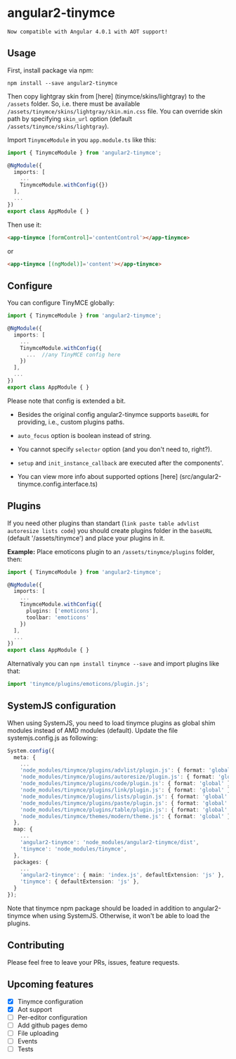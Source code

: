 # angular2-tinymce

`Now compatible with Angular 4.0.1 with AOT support!`

## Usage

First, install package via npm:
```
npm install --save angular2-tinymce
```

Then copy lightgray skin from [here] (tinymce/skins/lightgray) to the `/assets` folder. So, i.e. there must be available `/assets/tinymce/skins/lightgray/skin.min.css` file.
You can override skin path by specifying `skin_url` option (default `/assets/tinymce/skins/lightgray`).

Import `TinymceModule` in you `app.module.ts` like this:
```typescript
import { TinymceModule } from 'angular2-tinymce';

@NgModule({
  imports: [
    ...
    TinymceModule.withConfig({})
  ],
  ...
})
export class AppModule { }
```

Then use it:
```html
<app-tinymce [formControl]='contentControl'></app-tinymce>
```
or
```html
<app-tinymce [(ngModel)]='content'></app-tinymce>
```

## Configure
You can configure TinyMCE globally:
```typescript
import { TinymceModule } from 'angular2-tinymce';

@NgModule({
  imports: [
    ...
    TinymceModule.withConfig({
      ...  //any TinyMCE config here
    })
  ],
  ...
})
export class AppModule { }
```
Please note that config is extended a bit.

- Besides the original config angular2-tinymce supports `baseURL` for providing, i.e., custom plugins paths.

- `auto_focus` option is boolean instead of string.
- You cannot specify `selector` option (and you don't need to, right?).
- `setup` and `init_instance_callback` are executed after the components'.
- You can view more info about supported options [here] (src/angular2-tinymce.config.interface.ts)

## Plugins
If you need other plugins than standart (`link paste table advlist autoresize lists code`) you should create plugins folder in the `baseURL` (default '/assets/tinymce') and place your plugins in it.

**Example:** 
Place emoticons plugin to an `/assets/tinymce/plugins` folder, then:
```typescript
import { TinymceModule } from 'angular2-tinymce';

@NgModule({
  imports: [
    ...
    TinymceModule.withConfig({
      plugins: ['emoticons'],
      toolbar: 'emoticons'
    })
  ],
  ...
})
export class AppModule { }
```

Alternativaly you can `npm install tinymce --save` and import plugins like that:
```typescript
import 'tinymce/plugins/emoticons/plugin.js';
```

## SystemJS configuration
When using SystemJS, you need to load tinymce plugins as global shim modules instead of AMD modules (default).
Update the file systemjs.config.js as following:
```typescript
System.config({
  meta: {
    ...
    'node_modules/tinymce/plugins/advlist/plugin.js': { format: 'global' },
    'node_modules/tinymce/plugins/autoresize/plugin.js': { format: 'global' },
    'node_modules/tinymce/plugins/code/plugin.js': { format: 'global' },
    'node_modules/tinymce/plugins/link/plugin.js': { format: 'global' },
    'node_modules/tinymce/plugins/lists/plugin.js': { format: 'global' },
    'node_modules/tinymce/plugins/paste/plugin.js': { format: 'global' },
    'node_modules/tinymce/plugins/table/plugin.js': { format: 'global' },
    'node_modules/tinymce/themes/modern/theme.js': { format: 'global' },	
  },
  map: {
    ...
    'angular2-tinymce': 'node_modules/angular2-tinymce/dist',
    'tinymce': 'node_modules/tinymce',
  },
  packages: {
    ...
    'angular2-tinymce': { main: 'index.js', defaultExtension: 'js' },
    'tinymce': { defaultExtension: 'js' },
  }
});
```

Note that tinymce npm package should be loaded in addition to angular2-tinymce when using SystemJS. Otherwise, it won't be able to load the plugins.

## Contributing
Please feel free to leave your PRs, issues, feature requests.

## Upcoming features
- [x] Tinymce configuration
- [x] Aot support
- [ ] Per-editor configuration
- [ ] Add github pages demo
- [ ] File uploading
- [ ] Events
- [ ] Tests
